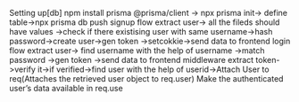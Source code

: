Setting up[db]
npm install prisma @prisma/client  -> npx prisma init-> define table->npx prisma db push
signup flow
extract user-> all the fileds should have values ->check if there  existising user with same username->hash password->create user->gen token ->setcokkie->send data to frontend
login flow
extract user-> find username with the help of username ->match password ->gen token ->send data to frontend
middleware
extract token->verify it->if verified->find user with the help of userid->Attach User to req(Attaches the retrieved user object to req.user) Make the authenticated user’s data available in req.use